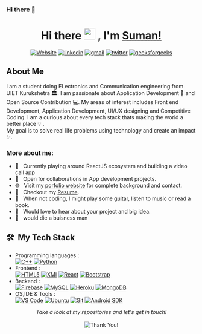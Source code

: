 ### Hi there 👋

<!--
**suman276/suman276** is a ✨ _special_ ✨ repository because its `README.md` (this file) appears on your GitHub profile.

Here are some ideas to get you started:

- 🔭 I’m currently working on ...
- 🌱 I’m currently learning ...
- 👯 I’m looking to collaborate on ...
- 🤔 I’m looking for help with ...
- 💬 Ask me about ...
- 📫 How to reach me: ...
- 😄 Pronouns: ...
- ⚡ Fun fact: ...
-->

<h1 align="center"> Hi there <img src="https://media.giphy.com/media/hvRJCLFzcasrR4ia7z/giphy.gif" width="30px"> , I'm <a href="https://iamsuman.co/">Suman!</a> </h1>



<p align="center">
    <a href="https://iamsuman.co/"><img alt="Website" title="website" src="https://img.shields.io/badge/-Website-47CCCC?style=flat&logo=Google-Chrome&logoColor=white&link=https://iamsuman.co/"/></a>
  <a href="https://www.linkedin.com/in/mondalsuman"><img alt="linkedin" title="Linkedin" src="https://img.shields.io/badge/LinkedIn-0077B5?style=flat&logo=linkedin&logoColor=white&link=https://www.linkedin.com/in/mondalsuman"/></a>
  <a href="mailto:imsuman276@gmail.com"><img alt="gmail" title="gmail" src="https://img.shields.io/badge/Gmail-red?style=flat&logo=Gmail&logoColor=white&link=mailto:imsuman276@gmail.com"/></a>
<a href="https://twitter.com/meSuman276"><img alt="twitter" title="twitter" src="https://img.shields.io/badge/-Twitter-1ca0f1?style=flat&labelColor=1ca0f1&logo=twitter&logoColor=white&link=https://twitter.com/meSuman276"/></a>
<a href="https://auth.geeksforgeeks.org/user/imsuman276/profile"><img alt="geeksforgeeks" title="geeksforgeeks" src="https://img.shields.io/badge/-geeksforgeeks-success?style=flat&logo=geeksforgeeks&logoColor=white"/></a>

</p>

<h2>About Me</h2>

I am a student doing ELectronics and Communication engineering from UIET Kurukshetra :classical_building:. I am passionate about Application Development 🚀 and Open Source Contribution 💻. My areas of interest includes Front end Development, Application Development, UI/UX designing and Competitive Coding.
I am a curious about every tech stack thats making the world a better place :bulb: .<br>
My goal is to solve real life problems using technology and create an impact :sparkles:.

### More about me:

- 🔭 &nbsp; Currently playing around ReactJS ecosystem and building a video call app
- 🤝 &nbsp; Open for collaborations in App development projects.
- 🌐 &nbsp; Visit my [porfolio website](https://iamsuman.co/) for complete background and contact.
- 📝 &nbsp; Checkout my [Resume](https://drive.google.com/file/d/1OEd9F2SiULWyFtvDoIC_AcI8bGaJD3h1/view?usp=sharing).
- :ski: &nbsp; When not coding, I might play some guitar, listen to music or read a book.
- 🌱 &nbsp; Would love to hear about your project and big idea.
- 🏦 &nbsp; would die a buisness man 

<h2> 🛠 &nbsp;My Tech Stack</h2>

- Programming languages : <br />
  [![C++](https://img.shields.io/badge/C%2B%2B-00599C?style=flat&logo=c%2B%2B&logoColor=white)](https://www.cplusplus.com/) [![Python](https://img.shields.io/badge/Python-14354C?style=flat&logo=python&logoColor=white)](https://www.python.org)
- Frontend : <br />
  [![HTML5](https://img.shields.io/badge/HTML5-E34F26?style=flat&logo=html5&logoColor=white)](https://www.w3.org/html/) [![XMl](https://img.shields.io/badge/XML-CC6699?style=flat&logo=XML&logoColor=white)](https://developer.mozilla.org/en-US/docs/Web/XML/XML_introduction) [![React](https://img.shields.io/badge/React-20232A?style=flat&logo=react&logoColor=61DAFB)](https://reactjs.org/) [![Bootstrap](https://img.shields.io/badge/Bootstrap-563D7C?style=flat&logo=bootstrap&logoColor=white)](https://getbootstrap.com)
- Backend : <br />
  [![Firebase](https://img.shields.io/badge/-Firebase-2C2D72?style=flat&logo=firebase&logoColor=FFCA28)](https://firebase.google.com/) [![MySQL](https://img.shields.io/badge/MySQL-00000F?style=flat&logo=mysql&logoColor=white)](https://www.mysql.com/)  [![Heroku](https://img.shields.io/badge/Heroku-430098?style=flat&logo=heroku&logoColor=white)](https://heroku.com) [![MongoDB](https://img.shields.io/badge/MongoDB-4EA94B?style=flat&logo=mongodb&logoColor=white)](https://www.mongodb.com/)
- OS,IDE & Tools : <br />
  [![VS Code](http://img.shields.io/badge/-VS%20Code-5C2D91?style=flat&logo=visual-studio-code&logoColor=white)](https://code.visualstudio.com/) [![Ubuntu](https://img.shields.io/badge/Ubuntu-E95420?style=flat&logo=ubuntu&logoColor=white)](https://ubuntu.com/) [![Git](https://img.shields.io/badge/Git-F05032?style=flat&logo=git&logoColor=white)](https://git-scm.com/) [![Android SDK](https://img.shields.io/badge/AndroidSDK-43853D?style=flat&logo=AndroidSDK&logoColor=white)](https://www.android.com/intl/en_in/)


 
<p align="center">
    <i>Take a look at my repositories and let's get in touch!</i><br><br>
   <img alt="Thank You!" title="Thank You" src="https://img.shields.io/badge/Thank-you-black"/>
</p>
